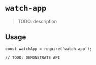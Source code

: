 # `watch-app`

> TODO: description

## Usage

```
const watchApp = require('watch-app');

// TODO: DEMONSTRATE API
```
